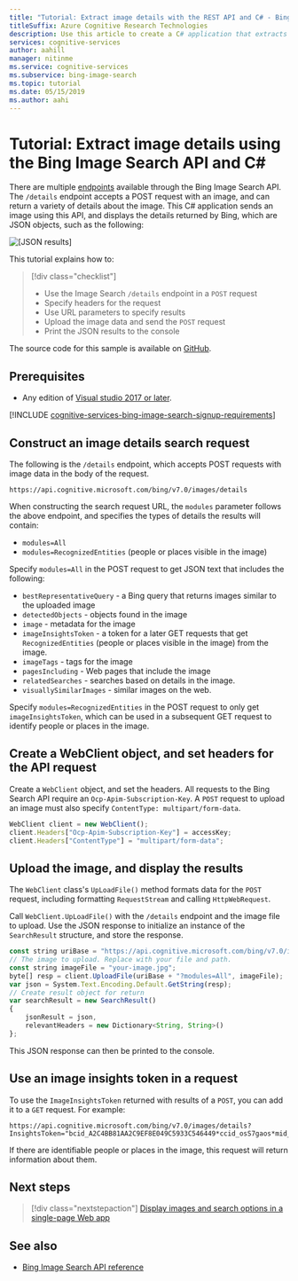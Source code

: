 ```yaml
---
title: "Tutorial: Extract image details with the REST API and C# - Bing Image Search"
titleSuffix: Azure Cognitive Research Technologies
description: Use this article to create a C# application that extracts image details using the Bing Image Search API.
services: cognitive-services
author: aahill
manager: nitinme
ms.service: cognitive-services
ms.subservice: bing-image-search
ms.topic: tutorial
ms.date: 05/15/2019
ms.author: aahi
---
```


# Tutorial: Extract image details using the Bing Image Search API and C#

There are multiple [endpoints](https://docs.microsoft.com/azure/cognitive-services/bing-image-search/image-search-endpoint) available through the Bing Image Search API. The `/details` endpoint accepts a POST request with an image, and can return a variety of details about the image. This C# application sends an image using this API, and displays the details returned by Bing, which are JSON objects, such as the following:

![[JSON results]](media/cognitive-services-bing-images-api/jsonResult.jpg)

This tutorial explains how to:

> [!div class="checklist"]
> * Use the Image Search `/details` endpoint in a `POST` request
> * Specify headers for the request
> * Use URL parameters to specify results
> * Upload the image data and send the `POST` request
> * Print the JSON results to the console

The source code for this sample is available on [GitHub](https://github.com/Azure-Samples/cognitive-services-REST-api-samples/blob/master/Tutorials/BingGetSimilarImages.cs).

## Prerequisites

* Any edition of [Visual studio 2017 or later](https://visualstudio.microsoft.com/downloads/).

[!INCLUDE [cognitive-services-bing-image-search-signup-requirements](../../../includes/cognitive-services-bing-image-search-signup-requirements.md)]

## Construct an image details search request

The following is the `/details` endpoint, which accepts POST requests with image data in the body of the request.
```
https://api.cognitive.microsoft.com/bing/v7.0/images/details
```

When constructing the search request URL, the `modules` parameter follows the above endpoint, and specifies the types of details the results will contain:

* `modules=All`
* `modules=RecognizedEntities` (people or places visible in the image)

Specify `modules=All` in the POST request to get JSON text that includes the following:

* `bestRepresentativeQuery` - a Bing query that returns images similar to the uploaded image
* `detectedObjects` - objects found in the image
* `image` - metadata for the image
* `imageInsightsToken` - a token for a later GET requests that get `RecognizedEntities` (people or places visible in the image) from the image.
* `imageTags` - tags for the image
* `pagesIncluding` - Web pages that include the image
* `relatedSearches` - searches based on details in the image.
* `visuallySimilarImages` - similar images on the web.

Specify `modules=RecognizedEntities` in the POST request to only get `imageInsightsToken`, which can be used in a subsequent GET request to identify people or places in the image.

## Create a WebClient object, and set headers for the API request

Create a `WebClient` object, and set the headers. All requests to the Bing Search API require an `Ocp-Apim-Subscription-Key`. A `POST` request to upload an image must also specify `ContentType: multipart/form-data`.

```javascript
WebClient client = new WebClient();
client.Headers["Ocp-Apim-Subscription-Key"] = accessKey;
client.Headers["ContentType"] = "multipart/form-data";
```

## Upload the image, and display the results

The `WebClient` class's `UpLoadFile()` method formats data for the `POST` request, including formatting `RequestStream` and calling `HttpWebRequest`.

Call `WebClient.UpLoadFile()` with the `/details` endpoint and the image file to upload. Use the JSON response to initialize an instance of the `SearchResult` structure, and store the response.

```javascript        
const string uriBase = "https://api.cognitive.microsoft.com/bing/v7.0/images/details";
// The image to upload. Replace with your file and path.
const string imageFile = "your-image.jpg";
byte[] resp = client.UploadFile(uriBase + "?modules=All", imageFile);
var json = System.Text.Encoding.Default.GetString(resp);
// Create result object for return
var searchResult = new SearchResult()
{
    jsonResult = json,
    relevantHeaders = new Dictionary<String, String>()
};
```
This JSON response can then be printed to the console.

## Use an image insights token in a request

To use the `ImageInsightsToken` returned with results of a `POST`, you can add it to a `GET` request. For example:

```
https://api.cognitive.microsoft.com/bing/v7.0/images/details?InsightsToken="bcid_A2C4BB81AA2C9EF8E049C5933C546449*ccid_osS7gaos*mid_BF7CC4FC4A882A3C3D56E644685BFF7B8BACEAF2
```

If there are identifiable people or places in the image, this request will return information about them.

## Next steps

> [!div class="nextstepaction"]
> [Display images and search options in a single-page Web app
](tutorial-bing-image-search-single-page-app.md)

## See also

* [Bing Image Search API reference](//docs.microsoft.com/rest/api/cognitiveservices/bing-images-api-v7-reference)
